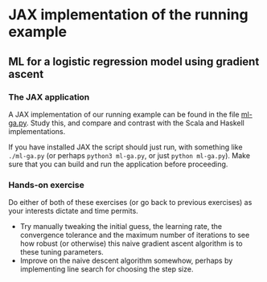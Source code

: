 
# JAX implementation of the running example

## ML for a logistic regression model using gradient ascent

### The JAX application

A JAX implementation of our running example can be found in the file
[ml-ga.py](ml-ga.py). Study this, and compare and contrast with the
Scala and Haskell implementations.

If you have installed JAX the script should just run, with something
like `./ml-ga.py` (or perhaps `python3 ml-ga.py`, or just
`python ml-ga.py`). Make sure that you can build and run the application
before proceeding.

### Hands-on exercise

Do either of both of these exercises (or go back to previous exercises)
as your interests dictate and time permits.

-   Try manually tweaking the initial guess, the learning rate, the
    convergence tolerance and the maximum number of iterations to see
    how robust (or otherwise) this naive gradient ascent algorithm is to
    these tuning parameters.
-   Improve on the naive descent algorithm somewhow, perhaps by
    implementing line search for choosing the step size.
